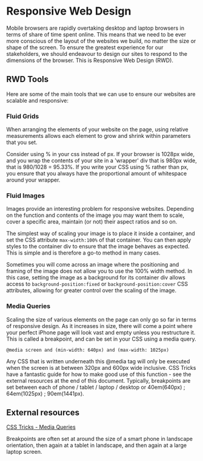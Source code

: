 # Responsive Web Design

Mobile browsers are rapidly overtaking desktop and laptop browsers in terms of share of time spent online. This means that we need to be ever more conscious of the layout of the websites we build, no matter the size or shape of the screen. To ensure the greatest experience for our stakeholders, we should endeavour to design our sites to respond to the dimensions of the browser. This is Responsive Web Design (RWD).

## RWD Tools

Here are some of the main tools that we can use to ensure our websites are scalable and responsive:

### Fluid Grids

When arranging the elements of your website on the page, using relative measurements allows each element to grow and shrink within parameters that you set. 

Consider using % in your css instead of px. If your browser is 1028px wide, and you wrap the contents of your site in a 'wrapper' div that is 980px wide, that is 980/1028 = 95.33%. If you write your CSS using % rather than px, you ensure that you always have the proportional amount of whitespace around your wrapper.

### Fluid Images

Images provide an interesting problem for responsive websites. Depending on the function and contents of the image you may want them to scale, cover a specific area, maintain (or not) their aspect ratios and so on.

The simplest way of scaling your image is to place it inside a container, and set the CSS attribute ```max-width:100%``` of that container. You can then apply styles to the container div to ensure that the image behaves as expected. This is simple and is therefore a go-to method in many cases. 

Sometimes you will come across an image where the positioning and framing of the image does not allow you to use the 100% width method. In this case, setting the image as a background for its container div allows access to ``background-position:fixed`` or ```background-position:cover``` CSS attributes, allowing for greater control over the scaling of the image.

### Media Queries

Scaling the size of various elements on the page can only go so far in terms of responsive design. As it increases in size, there will come a point where your perfect iPhone page will look vast and empty unless you restructure it. This is called a breakpoint, and can be set in your CSS using a media query. 
```
@media screen and (min-width: 640px) and (max-width: 1025px)
```
Any CSS that is written underneath this @media tag will only be executed when the screen is at between 320px and 600px wide inclusive. CSS Tricks have a fantastic guide for how to make good use of this function - see the external resources at the end of this document. Typically, breakpoints are set between each of phone / tablet / laptop / desktop or 40em(640px) ; 64em(1025px) ; 90em(1441px).

## External resources
[CSS Tricks - Media Queries](http://css-tricks.com/css-media-queries/)

Breakpoints are often set at around the size of a smart phone in landscape orientation, then again at a tablet in landscape, and then again at a large laptop screen. 
